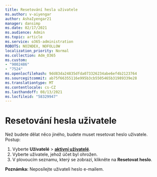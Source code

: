 ```yaml
---
title: Resetování hesla uživatele
ms.author: v-aiyengar
author: AshaIyengar21
manager: dansimp
ms.date: 02/17/2021
ms.audience: Admin
ms.topic: article
ms.service: o365-administration
ROBOTS: NOINDEX, NOFOLLOW
localization_priority: Normal
ms.collection: Adm_O365
ms.custom:
- "9002486"
- "7524"
ms.openlocfilehash: 9dd83da24835dfda073326234abe6ef4b2123764
ms.sourcegitcommit: ab75f66355116e995b3cb5505465b31989339e28
ms.translationtype: MT
ms.contentlocale: cs-CZ
ms.lasthandoff: 08/13/2021
ms.locfileid: "58329947"
---
```

# <a name="reset-the-users-password"></a>Resetování hesla uživatele

Než budete dělat něco jiného, budete muset resetovat heslo uživatele. Postup:

1. Vyberte **Uživatelé**  >  **[aktivní uživatelé](https://go.microsoft.com/fwlink/p/?linkid=834822)**.
1. Vyberte uživatele, jehož účet byl ohrožen.
1. V plovoucím seznamu, který se zobrazí, klikněte na **Resetovat heslo**.

**Poznámka:** Neposílejte uživateli heslo e-mailem.
